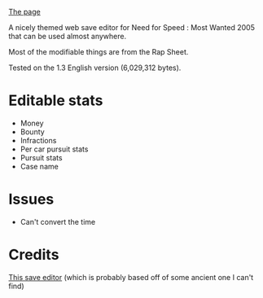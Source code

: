 [The page](https://x07x08.github.io/nfsmw-save-editor/src)

A nicely themed web save editor for Need for Speed : Most Wanted 2005 that can be used almost anywhere.

Most of the modifiable things are from the Rap Sheet.

Tested on the 1.3 English version (6,029,312 bytes).

# Editable stats

* Money
* Bounty
* Infractions
* Per car pursuit stats
* Pursuit stats
* Case name

# Issues

* Can't convert the time

# Credits

[This save editor](https://github.com/BilawalAhmed0900/NFSMWSaveE) (which is probably based off of some ancient one I can't find)
